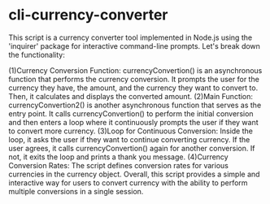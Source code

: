 # cli-currency-converter
 This script is a currency converter tool implemented in Node.js using the 'inquirer' package for interactive command-line prompts.
Let's break down the functionality:

(1)Currency Conversion Function: currencyConvertion() is an asynchronous function that performs the currency conversion. It prompts the user for the currency they have, the amount, and the currency they want to convert to. Then, it calculates and displays the converted amount.
(2)Main Function: currencyConvertion2() is another asynchronous function that serves as the entry point. It calls currencyConvertion() to perform the initial conversion and then enters a loop where it continuously prompts the user if they want to convert more currency.
(3)Loop for Continuous Conversion: Inside the loop, it asks the user if they want to continue converting currency. If the user agrees, it calls currencyConvertion() again for another conversion. If not, it exits the loop and prints a thank you message.
(4)Currency Conversion Rates: The script defines conversion rates for various currencies in the currency object.
Overall, this script provides a simple and interactive way for users to convert currency with the ability to perform multiple conversions in a single session.


